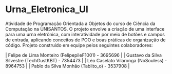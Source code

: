 # Urna_Eletronica_UI
Atividade de Programação Orientada a Objetos do curso de Ciência da Computação na UNISANTOS. O projeto envolve a criação de uma interface para uma urna eletrônica, com interatividade por meio de botões e campos de entrada, aplicando conceitos de POO e boas práticas de organização de código. Projeto construido em equipe pelos seguintes colaboradores:


| Felipe de Lima Monteiro (FelipepileF1001) - 3695696 |
| Gustavo da Silva Silvestre (TechGustKBT) - 7354473 |
| Léo Caselato Vilaronga (NoSouless) - 8964753 |
| Pablo da Silva Monhão (Tablito_o) - 3537908 |
